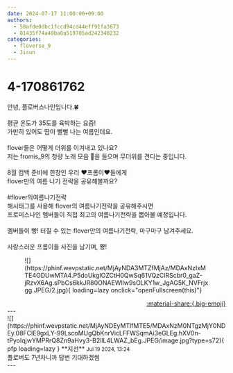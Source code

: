 ```yaml
---
date: 2024-07-17 11:00:00+09:00
authors:
  - 58afde0dbc1fccd94cd44eff91fa3673
  - 01435f74a49ba8a519705ad242348232
categories:
  - floverse_9
  - Jisun
---
```


# 4-170861762

<div class="post-container" markdown="1">
<div class="content-container md-sidebar__scrollwrap" markdown="1">

안녕, 플로버스나인입니다.🍀<br> <br>평균 온도가 35도를 육박하는 요즘!<br>가만히 있어도 땀이 뻘뻘 나는 여름인데요.<br> <br>flover들은 어떻게 더위를 이겨내고 있나요?<br>저는 fromis_9의 청량 노래 모음 🌊을 들으며 무더위를 견디는 중입니다.<br> <br>8월 컴백 준비에 한창인 우리 ❤️프롬이❤️들에게<br>flover만의 여름 나기 전략을 공유해볼까요?<br> <br>\#flover의여름나기전략<br>해시태그를 사용해 flover의 여름나기전략을 공유해주시면<br>프로미스나인 멤버들이 직접 최고의 여름나기전략을 뽑아볼 예정입니다.<br> <br>멤버들이 빵! 터질 수 있는 flover만의 여름나기전략, 마구마구 남겨주세요.<br> <br>사랑스러운 프롬이들 사진을 남기며, 뿅!
<figure markdown="1">
![](https://phinf.wevpstatic.net/MjAyNDA3MTZfMjAz/MDAxNzIxMTE4ODUwMTA4.P5doUkgIOZCtH0QwSq61VQzClRScbr0_gaZ-jRzvX6Ag.sPbCs6kkJR80ONAEWlIw9sOLKY1w_JgAG5K_NVFrjxgg.JPEG/2.jpg){ loading=lazy onclick="openFullscreen(this)"}
</figure>
 

</div>
</div>

<div style="text-align: right;" markdown="1">
<a href="https://weverse.io/fromis9/fanpost/4-170861762" style="text-align: right;">:material-share:{.big-emoji}</a>
</div>
---

<div class="comments-container md-sidebar__scrollwrap" markdown="1">
<div class="comment" markdown="1">
<div class='id-container' markdown="1">
![](https://phinf.wevpstatic.net/MjAyNDEyMTlfMTE5/MDAxNzM0NTgzMjY0NDEy.08FClE9gxLY-99LscoMUgQbKnrVicLFFWSqmAi3eGLEg.hXV0n-tPyoIqjwYMPRrQ8Zn9aHvy3-B2llL4LWAZ_bEg.JPEG/image.jpg?type=s72){ pfp loading=lazy }
**<span class="artist">지선</span>** <small>Jul 19 2024, 13:24</small><br>
</div>
<div class='comment-body' markdown="1">
플로버도 7년차니까 답변 기대하겠썸
</div>
</div>
</div>
---

